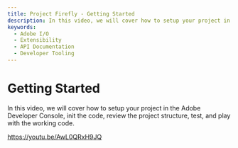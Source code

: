 ```yaml
---
title: Project Firefly - Getting Started
description: In this video, we will cover how to setup your project in the Adobe Developer Console, init the code, review the project structure, test, and play with the working code.  
keywords:
  - Adobe I/O
  - Extensibility
  - API Documentation
  - Developer Tooling  
---
```


# Getting Started

In this video, we will cover how to setup your project in the Adobe Developer Console, init the code, review the project structure, test, and play with the working code.

<Media slots="video"/>

<https://youtu.be/AwL0QRxH9JQ>
